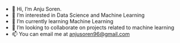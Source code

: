 - 👋 Hi, I’m Anju Soren.
- 👀 I’m interested in Data Science and Machine Learning
- 🌱 I’m currently learning Machine Learning
- 💞️ I’m looking to collaborate on projects related to machine learning 
- 📫 You can email me at anjusoren96@gmail.com

<!---
anjusoren000/anjusoren000 is a ✨ special ✨ repository because its `README.md` (this file) appears on your GitHub profile.
You can click the Preview link to take a look at your changes.
--->
